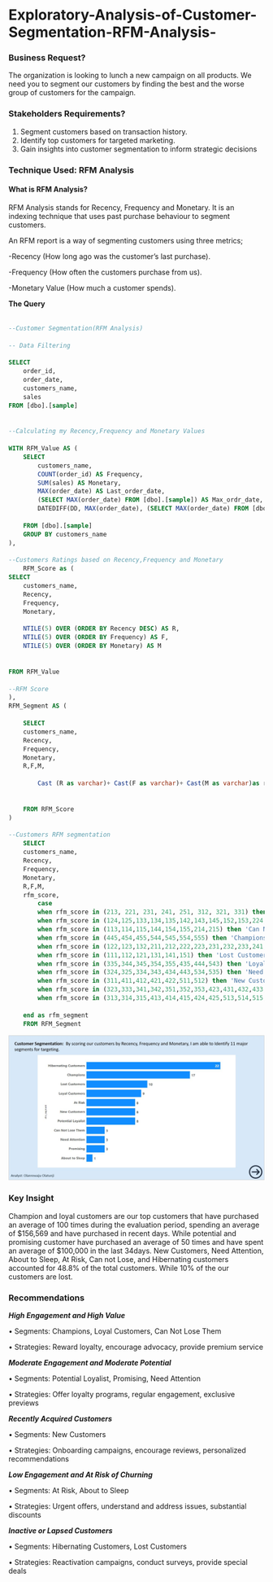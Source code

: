 # Exploratory-Analysis-of-Customer-Segmentation-RFM-Analysis-


### Business Request?

The organization is looking to lunch a new campaign on all products. We need you to segment our customers by finding the best and the worse group of customers for the campaign.

### Stakeholders Requirements?

1. Segment customers based on transaction history.
2. Identify top customers for targeted marketing.
3. Gain insights into customer segmentation to inform strategic decisions

### Technique Used: RFM Analysis

#### What is **RFM** Analysis?
RFM Analysis stands for Recency, Frequency and Monetary.
It is an indexing technique that uses past purchase behaviour to segment customers. 

An RFM report is a way of segmenting customers using three metrics;

-Recency (How long ago was the customer’s last purchase).

-Frequency (How often the customers purchase from us).

-Monetary Value (How much a customer spends).


**The Query**

```sql

--Customer Segmentation(RFM Analysis)

-- Data Filtering

SELECT 
	order_id,
	order_date,
	customers_name,
	sales
FROM [dbo].[sample]


--Calculating my Recency,Frequency and Monetary Values

WITH RFM_Value AS (
	SELECT 
		customers_name,
		COUNT(order_id) AS Frequency,
		SUM(sales) AS Monetary,
		MAX(order_date) AS Last_order_date,
		(SELECT MAX(order_date) FROM [dbo].[sample]) AS Max_ordr_date,
		DATEDIFF(DD, MAX(order_date), (SELECT MAX(order_date) FROM [dbo].[sample])) AS Recency
		
	FROM [dbo].[sample]
	GROUP BY customers_name
),

--Customers Ratings based on Recency,Frequency and Monetary
	RFM_Score as (
SELECT 
	customers_name,
	Recency,
	Frequency,
	Monetary,

	NTILE(5) OVER (ORDER BY Recency DESC) AS R,
	NTILE(5) OVER (ORDER BY Frequency) AS F,
	NTILE(5) OVER (ORDER BY Monetary) AS M
		

FROM RFM_Value

--RFM Score
),
RFM_Segment AS (

	SELECT 
	customers_name,
	Recency,
	Frequency,
	Monetary,
	R,F,M,
				
		Cast (R as varchar)+ Cast(F as varchar)+ Cast(M as varchar)as rfm_score
	

	FROM RFM_Score
)

--Customers RFM segmentation 
	SELECT
	customers_name,
	Recency,
	Frequency,
	Monetary, 
	R,F,M,
    rfm_score,
		case
		when rfm_score in (213, 221, 231, 241, 251, 312, 321, 331) then 'About to Sleep'
		when rfm_score in (124,125,133,134,135,142,143,145,152,153,224,225,234,235,242,243,244,245,252,253,254,255	) then 'At Risk'
		when rfm_score in (113,114,115,144,154,155,214,215) then 'Can Not Lose Them'
		when rfm_score in (445,454,455,544,545,554,555) then 'Champions'
		when rfm_score in (122,123,132,211,212,222,223,231,232,233,241,251,322,332) then 'Hibernating Customers'
		when rfm_score in (111,112,121,131,141,151) then 'Lost Customers'
		when rfm_score in (335,344,345,354,355,435,444,543) then 'Loyal Customers'
		when rfm_score in (324,325,334,343,434,443,534,535) then 'Need Attention'
		when rfm_score in (311,411,412,421,422,511,512) then 'New Customers'
		when rfm_score in (323,333,341,342,351,352,353,423,431,432,433,441,442,451,452,453,531,532,533,541,542,551,552,553) then 'Potential Loyalist'
		when rfm_score in (313,314,315,413,414,415,424,425,513,514,515,521,522,523,524,525) then 'Promising '
																		
	end as rfm_segment 
	FROM RFM_Segment

```

![RFM Screenshot](https://github.com/OlatunjiLanre/Exploratory-Analysis-of-Customer-Segmentation-RFM-Analysis-/blob/main/8.JPG)


### Key Insight 

Champion and loyal customers are our top customers that have purchased an average of 100 times during the evaluation period, spending an average of $156,569 and have purchased in recent days.
While potential and promising customer have purchased an average of 50 times and have spent an average of $100,000 in the last 34days.
New Customers, Need Attention, About to Sleep, At Risk, Can not Lose, and Hibernating customers accounted for 48.8% of the total customers.
While 10% of the our customers are lost.

### Recommendations


***High Engagement and High Value***

• Segments: Champions, Loyal Customers, Can Not Lose Them

• Strategies: Reward loyalty, encourage advocacy, provide premium service

***Moderate Engagement and Moderate Potential***

• Segments: Potential Loyalist, Promising, Need Attention

• Strategies: Offer loyalty programs, regular engagement, exclusive previews

***Recently Acquired Customers***

• Segments: New Customers

• Strategies: Onboarding campaigns, encourage reviews, personalized recommendations

***Low Engagement and At Risk of Churning***

• Segments: At Risk, About to Sleep

• Strategies: Urgent offers, understand and address issues, substantial discounts

***Inactive or Lapsed Customers***

• Segments: Hibernating Customers, Lost Customers

• Strategies: Reactivation campaigns, conduct surveys, provide special deals



